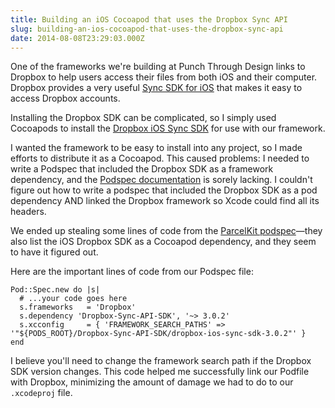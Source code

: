 ```yaml
---
title: Building an iOS Cocoapod that uses the Dropbox Sync API
slug: building-an-ios-cocoapod-that-uses-the-dropbox-sync-api
date: 2014-08-08T23:29:03.000Z
---
```

<!--kg-card-begin: markdown--><p>One of the frameworks we're building at Punch Through Design links to Dropbox to help users access their files from both iOS and their computer. Dropbox provides a very useful <a href="https://www.dropbox.com/developers/sync">Sync SDK for iOS</a> that makes it easy to access Dropbox accounts.</p>
<p>Installing the Dropbox SDK can be complicated, so I simply used Cocoapods to install the <a href="http://cocoadocs.org/docsets/Dropbox-Sync-API-SDK/3.0.2/">Dropbox iOS Sync SDK</a> for use with our framework.</p>
<p>I wanted the framework to be easy to install into any project, so I made efforts to distribute it as a Cocoapod. This caused problems: I needed to write a Podspec that included the Dropbox SDK as a framework dependency, and the <a href="http://guides.cocoapods.org/syntax/podspec.html">Podspec documentation</a> is sorely lacking. I couldn't figure out how to write a podspec that included the Dropbox SDK as a pod dependency AND linked the Dropbox framework so Xcode could find all its headers.</p>
<p>We ended up stealing some lines of code from the <a href="https://github.com/overcommitted/ParcelKit/blob/master/ParcelKit.podspec">ParcelKit podspec</a>—they also list the iOS Dropbox SDK as a Cocoapod dependency, and they seem to have it figured out.</p>
<p>Here are the important lines of code from our Podspec file:</p>
<pre><code>Pod::Spec.new do |s|
  # ...your code goes here
  s.frameworks   = 'Dropbox'
  s.dependency 'Dropbox-Sync-API-SDK', '~&gt; 3.0.2'
  s.xcconfig     = { 'FRAMEWORK_SEARCH_PATHS' =&gt; '&quot;${PODS_ROOT}/Dropbox-Sync-API-SDK/dropbox-ios-sync-sdk-3.0.2&quot;' }
end
</code></pre>
<p>I believe you'll need to change the framework search path if the Dropbox SDK version changes. This code helped me successfully link our Podfile with Dropbox, minimizing the amount of damage we had to do to our <code>.xcodeproj</code> file.</p>
<!--kg-card-end: markdown-->